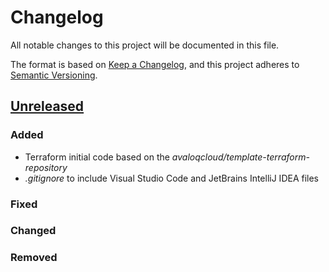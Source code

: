 # Changelog

All notable changes to this project will be documented in this file.

The format is based on [Keep a Changelog](https://keepachangelog.com/en/1.1.0/),
and this project adheres to [Semantic Versioning](https://semver.org/spec/v2.0.0.html).

## [Unreleased]

### Added
- Terraform initial code based on the _avaloqcloud/template-terraform-repository_
- _.gitignore_ to include Visual Studio Code and JetBrains IntelliJ IDEA files

### Fixed

### Changed

### Removed

[unreleased]: ../../compare/v0.0.0...main
